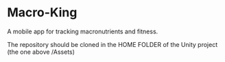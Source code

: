 # Macro-King
 A mobile app for tracking macronutrients and fitness.

The repository should be cloned in the HOME FOLDER of the Unity project (the one above /Assets)
